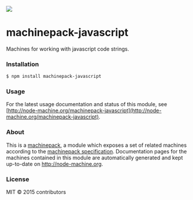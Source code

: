 ![](http://node-machine.org/images/machine-anthropomorph-for-white-bg.png)

# machinepack-javascript

Machines for working with javascript code strings.

### Installation

```sh
$ npm install machinepack-javascript
```

### Usage

For the latest usage documentation and status of this module, see [http://node-machine.org/machinepack-javascript](http://node-machine.org/machinepack-javascript).

### About

This is a [machinepack](http://node-machine.org/), a module which exposes a set of related machines according to the [machinepack specification](http://node-machine.org/spec/machinepack).
Documentation pages for the machines contained in this module are automatically generated and kept up-to-date on http://node-machine.org.

### License

MIT &copy; 2015 contributors
